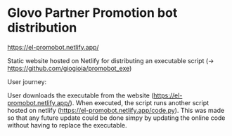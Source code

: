 # Glovo Partner Promotion bot distribution

https://el-promobot.netlify.app/

Static website hosted on Netlify for distributing an executable script (-> https://github.com/giogioia/promobot_exe)

User journey:

User downloads the executable from the website (https://el-promobot.netlify.app/). 
When executed, the script runs another script hosted on netlify (https://el-promobot.netlify.app/code.py). This was made so that any future update could be done simpy by updating the online code without having to replace the executable.
